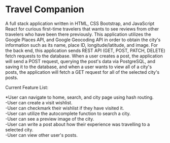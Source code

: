 # Travel Companion

A full stack application written in HTML, CSS Bootstrap, and JavaScript React for curious first-time travelers that wants to see reviews from other travelers who have been there previously. This application utilizes the Google Places API, and Google Geocoding API in order to obtain the city's information such as its name, place ID, longitude/latitude, and image. For the back end, this application sends REST API (GET, POST, PATCH, DELETE) fetch requests to the database. When a user creates a post, the application will send a POST request, querying the post's data via PostgreSQL, and saving it to the database, and when a user wants to view all of a city's posts, the application will fetch a GET request for all of the selected city's posts.

Current Feature List:

*User can navigate to home, search, and city page using hash routing.<br />
-User can create a visit wishlist.<br />
-User can checkmark their wishlist if they have visited it.<br />
-User can utilize the autocomplete function to search a city.<br />
-User can see a preview image of the city.<br />
-User can write a post about how their experience was travelling to a selected city.<br />
-User can view other user's posts.<br />
